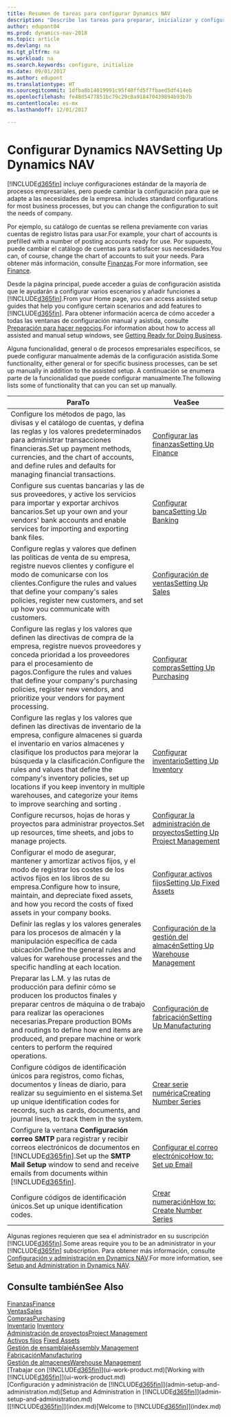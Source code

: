 ```yaml
---
title: Resumen de tareas para configurar Dynamics NAV
description: "Describe las tareas para preparar, inicializar y configurar Dynamics NAV según sus necesidades."
author: edupont04
ms.prod: dynamics-nav-2018
ms.topic: article
ms.devlang: na
ms.tgt_pltfrm: na
ms.workload: na
ms.search.keywords: configure, initialize
ms.date: 09/01/2017
ms.author: edupont
ms.translationtype: HT
ms.sourcegitcommit: 1dfba8b14019991c95f40ffd5f7fbaed5df414eb
ms.openlocfilehash: fe48d5477851bc79c29c0a918470439894b93b7b
ms.contentlocale: es-mx
ms.lasthandoff: 12/01/2017

---
```

# <a name="setting-up-dynamics-nav"></a><span data-ttu-id="ea1bd-103">Configurar Dynamics NAV</span><span class="sxs-lookup"><span data-stu-id="ea1bd-103">Setting Up Dynamics NAV</span></span>
[!INCLUDE[d365fin](includes/d365fin_md.md)]<span data-ttu-id="ea1bd-104"> incluye configuraciones estándar de la mayoría de procesos empresariales, pero puede cambiar la configuración para que se adapte a las necesidades de la empresa.</span><span class="sxs-lookup"><span data-stu-id="ea1bd-104"> includes standard configurations for most business processes, but you can change the configuration to suit the needs of company.</span></span>

<span data-ttu-id="ea1bd-105">Por ejemplo, su catálogo de cuentas se rellena previamente con varias cuentas de registro listas para usar.</span><span class="sxs-lookup"><span data-stu-id="ea1bd-105">For example, your chart of accounts is prefilled with a number of posting accounts ready for use.</span></span> <span data-ttu-id="ea1bd-106">Por supuesto, puede cambiar el catálogo de cuentas para satisfacer sus necesidades.</span><span class="sxs-lookup"><span data-stu-id="ea1bd-106">You can, of course, change the chart of accounts to suit your needs.</span></span> <span data-ttu-id="ea1bd-107">Para obtener más información, consulte [Finanzas](finance.md).</span><span class="sxs-lookup"><span data-stu-id="ea1bd-107">For more information, see [Finance](finance.md).</span></span>

<span data-ttu-id="ea1bd-108">Desde la página principal, puede acceder a guías de configuración asistida que le ayudarán a configurar varios escenarios y añadir funciones a [!INCLUDE[d365fin](includes/d365fin_md.md)].</span><span class="sxs-lookup"><span data-stu-id="ea1bd-108">From your Home page, you can access assisted setup guides that help you configure certain scenarios and add features to [!INCLUDE[d365fin](includes/d365fin_md.md)].</span></span> <span data-ttu-id="ea1bd-109">Para obtener información acerca de cómo acceder a todas las ventanas de configuración manual y asistida, consulte [Preparación para hacer negocios](ui-get-ready-business.md).</span><span class="sxs-lookup"><span data-stu-id="ea1bd-109">For information about how to access all assisted and manual setup windows, see [Getting Ready for Doing Business](ui-get-ready-business.md).</span></span>

<span data-ttu-id="ea1bd-110">Alguna funcionalidad, general o de procesos empresariales específicos, se puede configurar manualmente además de la configuración asistida.</span><span class="sxs-lookup"><span data-stu-id="ea1bd-110">Some functionality, either general or for specific business processes, can be set up manually in addition to the assisted setup.</span></span> <span data-ttu-id="ea1bd-111">A continuación se enumera parte de la funcionalidad que puede configurar manualmente.</span><span class="sxs-lookup"><span data-stu-id="ea1bd-111">The following lists some of functionality that can you can set up manually.</span></span>

| <span data-ttu-id="ea1bd-112">Para</span><span class="sxs-lookup"><span data-stu-id="ea1bd-112">To</span></span> | <span data-ttu-id="ea1bd-113">Vea</span><span class="sxs-lookup"><span data-stu-id="ea1bd-113">See</span></span> |
| --- | --- |
| <span data-ttu-id="ea1bd-114">Configure los métodos de pago, las divisas y el catálogo de cuentas, y defina las reglas y los valores predeterminados para administrar transacciones financieras.</span><span class="sxs-lookup"><span data-stu-id="ea1bd-114">Set up payment methods, currencies, and the chart of accounts, and define rules and defaults for managing financial transactions.</span></span> |[<span data-ttu-id="ea1bd-115">Configurar las finanzas</span><span class="sxs-lookup"><span data-stu-id="ea1bd-115">Setting Up Finance</span></span>](finance-setup-finance.md) |
| <span data-ttu-id="ea1bd-116">Configure sus cuentas bancarias y las de sus proveedores, y active los servicios para importar y exportar archivos bancarios.</span><span class="sxs-lookup"><span data-stu-id="ea1bd-116">Set up your own and your vendors' bank accounts and enable services for importing and exporting bank files.</span></span> |[<span data-ttu-id="ea1bd-117">Configurar banca</span><span class="sxs-lookup"><span data-stu-id="ea1bd-117">Setting Up Banking</span></span>](bank-setup-banking.md) |
| <span data-ttu-id="ea1bd-118">Configure reglas y valores que definen las políticas de venta de su empresa, registre nuevos clientes y configure el modo de comunicarse con los clientes.</span><span class="sxs-lookup"><span data-stu-id="ea1bd-118">Configure the rules and values that define your company's sales policies, register new customers, and set up how you communicate with customers.</span></span> |[<span data-ttu-id="ea1bd-119">Configuración de ventas</span><span class="sxs-lookup"><span data-stu-id="ea1bd-119">Setting Up Sales</span></span>](sales-setup-sales.md) |
| <span data-ttu-id="ea1bd-120">Configure las reglas y los valores que definen las directivas de compra de la empresa, registre nuevos proveedores y conceda prioridad a los proveedores para el procesamiento de pagos.</span><span class="sxs-lookup"><span data-stu-id="ea1bd-120">Configure the rules and values that define your company's purchasing policies, register new vendors, and prioritize your vendors for payment processing.</span></span> |[<span data-ttu-id="ea1bd-121">Configurar compras</span><span class="sxs-lookup"><span data-stu-id="ea1bd-121">Setting Up Purchasing</span></span>](purchasing-setup-purchasing.md) |
| <span data-ttu-id="ea1bd-122">Configure las reglas y los valores que definen las directivas de inventario de la empresa, configure almacenes si guarda el inventario en varios almacenes y clasifique los productos para mejorar la búsqueda y la clasificación.</span><span class="sxs-lookup"><span data-stu-id="ea1bd-122">Configure the rules and values that define the company's inventory policies, set up locations if you keep inventory in multiple warehouses, and categorize your items to improve searching and sorting .</span></span> |[<span data-ttu-id="ea1bd-123">Configurar inventario</span><span class="sxs-lookup"><span data-stu-id="ea1bd-123">Setting Up Inventory</span></span>](inventory-setup-inventory.md) |
| <span data-ttu-id="ea1bd-124">Configure recursos, hojas de horas y proyectos para administrar proyectos.</span><span class="sxs-lookup"><span data-stu-id="ea1bd-124">Set up resources, time sheets, and jobs to manage projects.</span></span> |[<span data-ttu-id="ea1bd-125">Configurar la administración de proyectos</span><span class="sxs-lookup"><span data-stu-id="ea1bd-125">Setting Up Project Management</span></span>](projects-setup-projects.md) |
| <span data-ttu-id="ea1bd-126">Configurar el modo de asegurar, mantener y amortizar activos fijos, y el modo de registrar los costes de los activos fijos en los libros de su empresa.</span><span class="sxs-lookup"><span data-stu-id="ea1bd-126">Configure how to insure, maintain, and depreciate fixed assets, and how you record the costs of fixed assets in your company books.</span></span> |[<span data-ttu-id="ea1bd-127">Configurar activos fijos</span><span class="sxs-lookup"><span data-stu-id="ea1bd-127">Setting Up Fixed Assets</span></span>](fa-setup.md) |
|<span data-ttu-id="ea1bd-128">Definir las reglas y los valores generales para los procesos de almacén y la manipulación específica de cada ubicación.</span><span class="sxs-lookup"><span data-stu-id="ea1bd-128">Define the general rules and values for warehouse processes and the specific handling at each location.</span></span>|[<span data-ttu-id="ea1bd-129">Configuración de la gestión del almacén</span><span class="sxs-lookup"><span data-stu-id="ea1bd-129">Setting Up Warehouse Management</span></span>](warehouse-setup-warehouse.md)|
|<span data-ttu-id="ea1bd-130">Preparar las L.M. y las rutas de producción para definir cómo se producen los productos finales y preparar centros de máquina o de trabajo para realizar las operaciones necesarias.</span><span class="sxs-lookup"><span data-stu-id="ea1bd-130">Prepare production BOMs and routings to define how end items are produced, and prepare machine or work centers to perform the required operations.</span></span>|[<span data-ttu-id="ea1bd-131">Configuración de fabricación</span><span class="sxs-lookup"><span data-stu-id="ea1bd-131">Setting Up Manufacturing</span></span>](production-configure-production-processes.md)|
| <span data-ttu-id="ea1bd-132">Configure códigos de identificación únicos para registros, como fichas, documentos y líneas de diario, para realizar su seguimiento en el sistema.</span><span class="sxs-lookup"><span data-stu-id="ea1bd-132">Set up unique identification codes for records, such as cards, documents, and journal lines, to track them in the system.</span></span> |[<span data-ttu-id="ea1bd-133">Crear serie numérica</span><span class="sxs-lookup"><span data-stu-id="ea1bd-133">Creating Number Series</span></span>](ui-create-number-series.md) |
| <span data-ttu-id="ea1bd-134">Configure la ventana **Configuración correo SMTP** para registrar y recibir correos electrónicos de documentos en [!INCLUDE[d365fin](includes/d365fin_md.md)].</span><span class="sxs-lookup"><span data-stu-id="ea1bd-134">Set up the **SMTP Mail Setup** window to send and receive emails from documents within [!INCLUDE[d365fin](includes/d365fin_md.md)].</span></span> |[<span data-ttu-id="ea1bd-135">Configurar el correo electrónico</span><span class="sxs-lookup"><span data-stu-id="ea1bd-135">How to: Set up Email</span></span>](madeira-how-setup-email.md) |
| <span data-ttu-id="ea1bd-136">Configure códigos de identificación únicos.</span><span class="sxs-lookup"><span data-stu-id="ea1bd-136">Set up unique identification codes.</span></span> |[<span data-ttu-id="ea1bd-137">Crear numeración</span><span class="sxs-lookup"><span data-stu-id="ea1bd-137">How to: Create Number Series</span></span>](ui-create-number-series.md) |

<span data-ttu-id="ea1bd-138">Algunas regiones requieren que sea el administrador en su suscripción [!INCLUDE[d365fin](includes/d365fin_md.md)].</span><span class="sxs-lookup"><span data-stu-id="ea1bd-138">Some areas require you to be an administrator in your [!INCLUDE[d365fin](includes/d365fin_md.md)] subscription.</span></span> <span data-ttu-id="ea1bd-139">Para obtener más información, consulte [Configuración y administración en Dynamics NAV](admin-setup-and-administration.md).</span><span class="sxs-lookup"><span data-stu-id="ea1bd-139">For more information, see [Setup and Administration in Dynamics NAV](admin-setup-and-administration.md).</span></span>  

## <a name="see-also"></a><span data-ttu-id="ea1bd-140">Consulte también</span><span class="sxs-lookup"><span data-stu-id="ea1bd-140">See Also</span></span>
[<span data-ttu-id="ea1bd-141">Finanzas</span><span class="sxs-lookup"><span data-stu-id="ea1bd-141">Finance</span></span>](finance.md)  
[<span data-ttu-id="ea1bd-142">Ventas</span><span class="sxs-lookup"><span data-stu-id="ea1bd-142">Sales</span></span>](sales-manage-sales.md)  
[<span data-ttu-id="ea1bd-143">Compras</span><span class="sxs-lookup"><span data-stu-id="ea1bd-143">Purchasing</span></span>](purchasing-manage-purchasing.md)  
<span data-ttu-id="ea1bd-144">[Inventario](inventory-manage-inventory.md)  </span><span class="sxs-lookup"><span data-stu-id="ea1bd-144">[Inventory](inventory-manage-inventory.md)  </span></span>  
[<span data-ttu-id="ea1bd-145">Administración de proyectos</span><span class="sxs-lookup"><span data-stu-id="ea1bd-145">Project Management</span></span>](projects-manage-projects.md)  
<span data-ttu-id="ea1bd-146">[Activos fijos](fa-manage.md)  </span><span class="sxs-lookup"><span data-stu-id="ea1bd-146">[Fixed Assets](fa-manage.md)  </span></span>  
[<span data-ttu-id="ea1bd-147">Gestión de ensamblaje</span><span class="sxs-lookup"><span data-stu-id="ea1bd-147">Assembly Management</span></span>](assembly-assemble-items.md)  
[<span data-ttu-id="ea1bd-148">Fabricación</span><span class="sxs-lookup"><span data-stu-id="ea1bd-148">Manufacturing</span></span>](production-manage-manufacturing.md)  
[<span data-ttu-id="ea1bd-149">Gestión de almacenes</span><span class="sxs-lookup"><span data-stu-id="ea1bd-149">Warehouse Management</span></span>](warehouse-manage-warehouse.md)  
<span data-ttu-id="ea1bd-150">[Trabajar con [!INCLUDE[d365fin](includes/d365fin_md.md)]](ui-work-product.md)</span><span class="sxs-lookup"><span data-stu-id="ea1bd-150">[Working with [!INCLUDE[d365fin](includes/d365fin_md.md)]](ui-work-product.md)</span></span>  
<span data-ttu-id="ea1bd-151">[Configuración y administración de [!INCLUDE[d365fin](includes/d365fin_md.md)]](admin-setup-and-administration.md)</span><span class="sxs-lookup"><span data-stu-id="ea1bd-151">[Setup and Administration in [!INCLUDE[d365fin](includes/d365fin_md.md)]](admin-setup-and-administration.md)</span></span>  
<span data-ttu-id="ea1bd-152">[[!INCLUDE[d365fin](includes/d365fin_md.md)]](index.md)</span><span class="sxs-lookup"><span data-stu-id="ea1bd-152">[Welcome to [!INCLUDE[d365fin](includes/d365fin_md.md)]](index.md)</span></span>  

